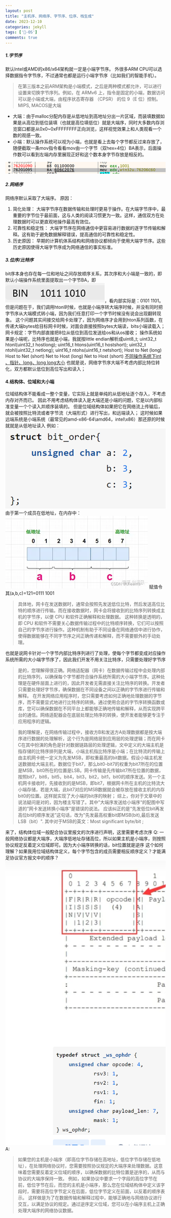 ```yaml
---
layout: post
title: "主机序、网络序、字节序、位序、栈生成"
date: 2023-12-10
categories: jekyll
tags: ['🥁-OS']
comments: true
---
```


##### 1.字节序
默认Intel或AMD的x86/x64架构就一定是小端字节序。
外很多ARM CPU可以选择数据指令字节序，不过通常也都是运行小端字节序（比如我们的智能手机）。
> 在第三版本之前ARM架构是小端模式，之后是两种模式都允许，可以进行设置来切换字节序列。例如，在 ARMv6 上，指令是固定的小端，数据访问可以是小端或大端，由程序状态寄存器 （CPSR） 的位 9（E 位）控制。
> MIPS, MACOS是大端

- 大端：由于malloc分配内存是从低地址到高地址分出一片区域，而装填数据如果是从高位到低位装填（也就是高位填低位）就是大端序，同时大多数内存浏览窗口都是从0x0~0xFFFFFFFF正向浏览，这样视觉效果上和人类观看一个数的观感一致。
- 小端：默认操作系统可以视为小端，也就是看上去每个字节都反过来存放了，随便截取一条mov指令看看mov由一个字节（双hex=4位）BA表示，后面操作数可以看到左端内存里展现正好和这个数本身字节存放是相反的。

![image.png](../images/1692172702360-b09e5e8f-64df-4347-ae03-375041f5ad84.png)
##### 2.网络序
网络序默认采取了大端序。
原因：

1. 简化处理： 大端字节序在数据传输和处理时更易于操作。在大端字节序中，最重要的字节位于最前面，这与人类的阅读习惯更为一致。这样，通信双方在处理数据时可以更直观地操作最高有效位。
2. 可靠性和稳定性： 大端字节序在网络通信中更容易进行数据的逐字节传输和解释。这有助于避免数据解释错误，提高通信的可靠性和稳定性。
3. 历史原因： 早期的计算机体系结构和网络协议都倾向于使用大端字节序。这些历史原因使得大端字节序成为网络通信的事实标准。

##### 3.位序/比特序
bit序本身也存在每一位和地址之间存放顺序关系，其次序和大小端是一致的，即默认小端操作系统里面提取出一个字节BA，即![image.png](../images/1692172958454-4acaa1dc-13cf-4c80-a7a0-c49a8f37d97c.png)，看内部实际是：0101 1101。
但是问题在于，我们调用htonl时候，也就是小端序转大端序时候，并没有同时把字节序从大端模式转小端，因为我们任意打印一个字节时候没有说会出现翻转现象。
这个问题其实间接交给网卡处理了，因为网络序才会用到hton系列函数，在传递大端bytes给目标网卡时候，对面会直接按照bytes大端读，bits小端读载入；
网卡规定：字节内部直接把8位从低位到高位发送给os和从os接收；
操作系统如果是小端呢，比特序也就是小端，我就按little endian解析成uint8_t;
uint32_t htonl(uint32_t hostlong);
uint16_t htons(uint16_t hostshort);
uint32_t ntohl(uint32_t netlong);
uint16_t ntohs(uint16_t netshort);
Host to Net (long)
Host to Net (short)
Net to Host (long)
Net to Host (short)
[不同操作系统下int 、指针、long、long long大小](https://www.yuque.com/u26180163/zp8dwe/ughz0r21lkegq2u4?view=doc_embed)
也就是说，网络字节序大端不考虑内部比特位转化，双方都默认低位到高位写出和读入；

#### 4.结构体、位域和大小端
位域结构体不能看成一整个变量，它实际上就是单纯的从低地址逐个存入，不考虑内存对齐而已。
因此不用考虑结构体读入是大端还是小端的问题，它是以内部标准变量一个个读入并顺序装填的。
但是位域结构体如果把它在网络流上传输后，就会被按照比特流或者字节流（大端形式）进行写出，和远端读入；
这时候如果远端系统是小端系统（最常见的amd-x86-64\amd64，intel\x86）那还原的时候就就是从低地址读入
例如：
![image.png](../images/1692177433503-0608eae4-4ae2-47ff-b58d-48f8393d9a10.png)
由于第一个成员在低地址，在内存中：
![](../images/1692177456068-80ea7108-4590-4ce2-9a26-d5f556518083.webp)
赋值令其(a,b,c)=121=0111 1001
> 具体地，网卡在发送数据时，通常会按照先发送低位比特，然后发送高位比特的顺序进行传输。而在接收数据时，网卡会将接收到的比特序列转换成主机的字节序，以便 CPU 和软件正确解释和处理数据。
> 这种转换是透明的，即 CPU 和软件不需要关心数据传输过程中的比特顺序转换，它们可以按照自己的字节序进行操作。这种机制有助于不同设备在网络通信中进行协作，使得数据能够在不同字节序之间正确传递和解释，而不需要额外的手动处理。

也就是说网卡针对一个字节内部比特序列进行了处理，使每个字节都变成对应操作系统所需的大小端字节序了，因此我们开发不用关注比特序，只需要处理好字节序
> 是的，您理解得很正确。网络适配器（网卡）在数据传输过程中会处理内部的比特序列，以确保每个字节都符合操作系统所需的大小端字节序。这种处理是在硬件层面上进行的，因此开发者无需直接关注比特序的转换。开发者只需要处理好字节序，确保数据在不同设备之间以正确的字节序进行传输和解释。
> 在开发网络应用程序时，您只需要考虑如何正确地处理数据的字节序，而不需要显式地进行比特序的转换。通过使用合适的字节序转换函数或库，您可以确保数据在不同平台上都能够正确地传输和解释，从而实现跨平台的通信。网络适配器会在底层处理比特序的转换，使开发者能够更专注于应用程序的逻辑。

> 我的理解是，在网络传输过程中，接收方B和发送方A处理数据都是按大端序进行数据的处理解析，这个行为是网络层到应用层的处理逻辑；而在网卡C在其中扮演的角色是针对数据链路层的处理逻辑，文中定义的大端主机是指存储的比特序排列是大端，小端主机指比特序是小端；在比特流的传输上由主机网卡统一定义为先发MSB，即权重最高的bit数据。假设小端主机发送数据给大端主机，数据位于bit7，那么bit0-bit7的权重为bit7所在的位置是MSB，bit0所在的位置是LSB。网卡传输是先传输bit7所在位置的数据，按照bit7，bit6，bit5，bit4，bit3，bit2，bit1，bit0的顺序发送。另一个主机网卡接收时，先接收到的是MSB，即bit7，根据网卡所在主机的比特流大小端存储，若是大端，此bit7对应的MSB数据就会被存放在接收主机的内存bit0的位置。这样就实现了大小端的bit序的映射；
> 综上，你对于文章中的说法疑问是对的，因为楼主写错了。其中”大端序发送给小端序“的配图中写道的”网卡发送转换小端序“是错误的说法。
> 应该纠正的是“先发低位bit再发高位bit的顺序发送”这句话，改为"先发最高权重bit即MSB(bit),最后发送LSB（bit）".
> 其中对于MSB的英文：Most significant byte/bit ;


来了，结构体位域一般配合协议里报文的次序进行声明，这里需要考虑次序
Q:
一般网络协议都是大端序，大端序低地址存储高位，所以如果主机是小端序，则按照协议规定反着定义位域即可。因为大小端序转换的话，bit位置就是逆序 这个如何理解？如果我用位域结构体定义，每个字节包含的成员需要相反顺序定义？才能满足协议官方报文中的顺序？
![image.png](../images/1692178578873-7ba83339-4b73-4b8b-b7ab-4ce0a6aeed0d.png)
A:
> 如果您的主机是小端序（即高位字节存储在高地址，低位字节存储在低地址），在处理网络协议时，您需要按照协议规定的大端序来处理数据。这意味着您需要反着定义位域的顺序，以确保数据的比特位置是逆序的，从而与协议的大端序保持一致。
> 例如，如果协议中要求一个字段的高位字节在前，低位字节在后，而您的主机是小端序，那么您在位域结构体中定义该字段时，需要将高位字节定义在后面，低位字节定义在前面，以反着的顺序表示。
> 这样做是为了在数据传输和解释过程中，能够正确地与网络协议进行交互，以满足协议的规定。通过逆序定义位域，您可以在小端序主机上正确处理大端序的网络协议数据。


